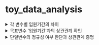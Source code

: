 # toy_data_analysis

<details>
<summary>각 변수별 입원기간의 차이</summary>

### DDA 분석
| 변수    | 변수 설명   | 데이터 분류 | 분석가 의견     |
|------|------|-----|-------|
| 입원기간       | 입원 기간              | 날짜형 |                                     |
| 신장          | 환자의 신장             | 연속형 | 소수점으로 표현 가능한 수치형 데이터   |
| 체중          | 환자의 체중             | 연속형 | 소수점으로 표현 가능한 수치형 데이터   |
| 고혈압여부     | 환자의 고혈압여부       | 범주형 | 해당 존재 여부만을 나타내는 데이터     |
| 당뇨여부       | 환자의 당뇨여부         | 범주형 | 해당 존재 여부만을 나타내는 데이터    |
| 성별          | 환자의 성별             | 범주형 | 해당 존재 여부만을 나타내는 데이터    |
| 연령          | 환자의 나이             | 연속형 | 소수점으로 표현 가능한 수치형 데이터  |
| 척추전방위증   | 환자의 척추전방위증 여부 | 범주형 | 해당 존재 여부만을 나타내는 데이터    |
| 디스크위치     | 환자의 디스크 위치      | 범주형 | 분류를 목적으로 하는 데이터          |
| PI            | PI                    | 연속형 | 소수점으로 표현 가능한 수치형 데이터  |
| PT            | PT 디스크 높이         | 연속형 | 소수점으로 표현 가능한 수치형 데이터  |
| Vaccum disc   | Vaccum disc           | 범주형 | 소수점으로 표현 가능한 수치형 데이터  |
| BMI           | 환자의 BMI             | 연속형 | 소수점으로 표현 가능한 수치형 데이터  |

변수 선택의 이유 : 해당 변수들은 척수 시술 및 수술후에 환자들의 몸 상태 회복에 관련이 있다고 생각되어 지는 것으로 선택하였음.

</details>

<details>
<summary>목표변수 '입원기간'과의 상관관계 확인</summary>

### EDA 분석
| 변수 | 상관관계 분석 |
|------|------|
| 신장          | 신장에 따른 연간관계를 찾아 보기 힘들다.                 |
| 체중          | 체중에 따른 연간관계를 찾아 보기 힘들다.                 |
| 고혈압여부     | 고혈압이 있을수록 입원 기간이 길어지는 것으로 보여진다.   |
| 당뇨여부       | 당뇨여부에 따른 연간관계를 찾아 보기 힘들다.             |
| 성별          | 여성이 남성에 비해 입원 기간이 높은 것으로 보인다.        |
| 연령          | 고연령으로 갈수로 입원기간이 길어지는 것으로 보여진다.     |
| 척추전방위증   | 척추전방위증에 따른 입원기간의 연관성을 찾아 보기 힘들다.  |
| 디스크위치     | 디스크 위치에 따른 입원기간의 연관성이 높은 것으로 보인다. |
| PI            | PI에 따른 연간관계를 찾아 보기 힘들다.                   |
| PT            | PT에  따른 연간관계를 찾아 보기 힘들다.                  |
| Vaccum disc   | 여부에 따른 입원기간의 연관성이 높은 것으로 보인다.       |
| BMI           | BMI에 따른 입원기간의 연관성을 찾아 보기 힘들다.          |
<summary>분석스토리</summary>
분석내용 
분석내용(봉원희) : 척추시술 및 수술을 받은 환자의 입원기간은 대표적으로 성별, 신장, 체중, 연령이 많은 영향이 끼치는 것으로 확인 되었습니다.
</details>

<details>
<summary>단일변수의 정규성 여부 판단과 상관관계 증명</summary>

### CDA 분석
correlation coefficient(상관관계) : -1 ~ 1 사이 (0에 가까우면 관계없음, -1에 가까우면 반비례, 1에 가까우면 비례(기준:p-value 0.05) 대립가설 참)
| 변수 | 상관관계 이유 |
|------|------|
| 신장          | 신장에 따른 입원기간의 상관관계가 있다.(pvalue=0.04748161479152065)        |
| 체중          | 체중에 따른 입원기간의 상관관계가 있다.(pvalue=0.01987223464009912)        |
| 고혈압여부     | 고혈압여부에 따른 입원기간의 상관관계가 있다.(pvalue=0.07613024933800935)   |
| 당뇨여부       | 당뇨여부에 따른 입원기간의 상관관계가 없다.(pvalue=0.34861241786231345)    |
| 성별          | 성별은 입원기간에 상관관계가 있다. (pvalue=0.02094153582671839)            |
| 연령          | 연령에 따른 입원기간의 상관관계가 있다. (pvalue=0.029203834197053385)      |
| 척추전방위증   | 척추전방위증에 따른 입원기간의 상관관계가 없다.(pvalue=0.34557643733933774) |
| 디스크위치     | 디스크위치에 따른 입원기간은 상관관계가 없다.(pvalue=0.835230775207565)     |
| PI            | PI에 따른 입원기간의 상관관계가 없다.(pvalue=0.6809981071755282)          |
| PT            | PT에 따른 입원기간의 상관관계가 없다.(pvalue=0.6188437581048726)          |
| Vaccum disc   | Vaccum disc 와 입원기간은 상관관계가 없다.(pvalue=0.2552260504137014)     |
| BMI           | BMI에 따른 입원기간의 상관관계가 없다.(pvalue=0.15751063851862063)         |
</details>